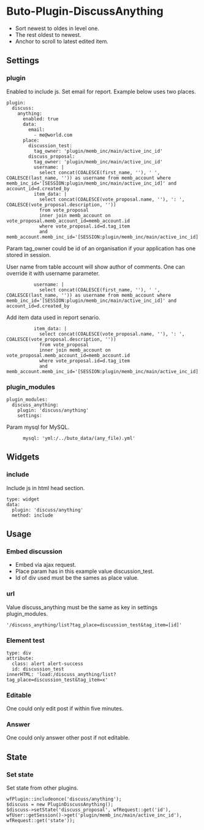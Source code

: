 # Buto-Plugin-DiscussAnything

<ul>
<li>Sort newest to oldes in level one. </li>
<li>The rest oldest to newest.</li>
<li>Anchor to scroll to latest edited item.</li>
</ul>

<a name="key_0"></a>

## Settings



<a name="key_0_0"></a>

### plugin

<p>Enabled to include js.
Set email for report.
Example below uses two places.</p>
<pre><code>plugin:
  discuss:
    anything:
      enabled: true
      data:
        email:
          - me@world.com
      place:
        discussion_test:
          tag_owner: 'plugin/memb_inc/main/active_inc_id'
        discuss_proposal:
          tag_owner: 'plugin/memb_inc/main/active_inc_id'
          username: |
            select concat(COALESCE(first_name, ''), ' ', COALESCE(last_name, '')) as username from memb_account where memb_inc_id='[SESSION:plugin/memb_inc/main/active_inc_id]' and account_id=d.created_by
          item_data: |
            select concat(COALESCE(vote_proposal.name, ''), ': ', COALESCE(vote_proposal.description, '')) 
            from vote_proposal 
            inner join memb_account on vote_proposal.memb_account_id=memb_account.id
            where vote_proposal.id=d.tag_item
            and memb_account.memb_inc_id='[SESSION:plugin/memb_inc/main/active_inc_id]'</code></pre>
<p>Param tag_owner could be id of an organisation if your application has one stored in session.</p>
<p>User name from table account will show author of comments.
One can override it with username parameter.</p>
<pre><code>          username: |
            select concat(COALESCE(first_name, ''), ' ', COALESCE(last_name, '')) as username from memb_account where memb_inc_id='[SESSION:plugin/memb_inc/main/active_inc_id]' and account_id=d.created_by</code></pre>
<p>Add item data used in report senario.</p>
<pre><code>          item_data: |
            select concat(COALESCE(vote_proposal.name, ''), ': ', COALESCE(vote_proposal.description, '')) 
            from vote_proposal 
            inner join memb_account on vote_proposal.memb_account_id=memb_account.id
            where vote_proposal.id=d.tag_item
            and memb_account.memb_inc_id='[SESSION:plugin/memb_inc/main/active_inc_id]'</code></pre>

<a name="key_0_1"></a>

### plugin_modules

<pre><code>plugin_modules:
  discuss_anything:
    plugin: 'discuss/anything'
    settings:</code></pre>
<p>Param mysql for MySQL.</p>
<pre><code>      mysql: 'yml:/../buto_data/(any_file).yml'</code></pre>

<a name="key_1"></a>

## Widgets



<a name="key_1_0"></a>

### include

<p>Include js in html head section.</p>
<pre><code>type: widget
data:
  plugin: 'discuss/anything'
  method: include          </code></pre>

<a name="key_2"></a>

## Usage



<a name="key_2_0"></a>

### Embed discussion

<ul>
<li>Embed via ajax request.</li>
<li>Place param has in this example value discussion_test.</li>
<li>Id of div used must be the sames as place value.</li>
</ul>

<a name="key_2_1"></a>

### url

<p>Value discuss_anything must be the same as key in settings plugin_modules.</p>
<pre><code>'/discuss_anything/list?tag_place=discussion_test&amp;tag_item=[id]'</code></pre>

<a name="key_2_2"></a>

### Element test

<pre><code>type: div
attribute: 
  class: alert alert-success
  id: discussion_test
innerHTML: 'load:/discuss_anything/list?tag_place=discussion_test&amp;tag_item=x'</code></pre>

<a name="key_2_3"></a>

### Editable

<p>One could only edit post if within five minutes.</p>

<a name="key_2_4"></a>

### Answer

<p>One could only answer other post if not editable.</p>

<a name="key_3"></a>

## State



<a name="key_3_0"></a>

### Set state

<p>Set state from other plugins.</p>
<pre><code>wfPlugin::includeonce('discuss/anything');
$discuss = new PluginDiscussAnything();
$discuss-&gt;setState('discuss_proposal', wfRequest::get('id'), wfUser::getSession()-&gt;get('plugin/memb_inc/main/active_inc_id'), wfRequest::get('state'));</code></pre>

